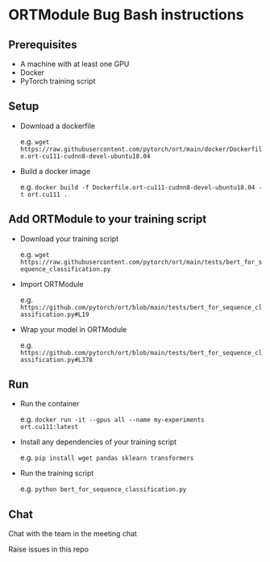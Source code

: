 # ORTModule Bug Bash instructions

## Prerequisites

* A machine with at least one GPU
* Docker
* PyTorch training script

## Setup

* Download a dockerfile

  e.g. `wget https://raw.githubusercontent.com/pytorch/ort/main/docker/Dockerfile.ort-cu111-cudnn8-devel-ubuntu18.04`
  
* Build a docker image

  e.g. `docker build -f Dockerfile.ort-cu111-cudnn8-devel-ubuntu18.04 -t ort.cu111 .`
  
  
## Add ORTModule to your training script

* Download your training script

  e.g. `wget https://raw.githubusercontent.com/pytorch/ort/main/tests/bert_for_sequence_classification.py`
  
* Import ORTModule 

  e.g. `https://github.com/pytorch/ort/blob/main/tests/bert_for_sequence_classification.py#L19`
  
* Wrap your model in ORTModule

  e.g. `https://github.com/pytorch/ort/blob/main/tests/bert_for_sequence_classification.py#L378`

## Run

* Run the container

  e.g. `docker run -it --gpus all --name my-experiments ort.cu111:latest`
  
* Install any dependencies of your training script

  e.g. `pip install wget pandas sklearn transformers`
  
* Run the training script

  e.g. `python bert_for_sequence_classification.py`
  
  
## Chat 

Chat with the team in the meeting chat

Raise issues in this repo
